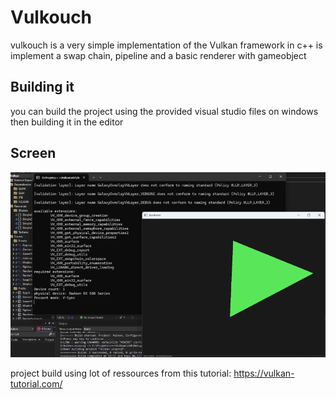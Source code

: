 # Vulkouch
vulkouch is a very simple implementation of the Vulkan framework in c++
is implement a swap chain, pipeline and a basic renderer with gameobject

## Building it
you can build the project using the provided visual studio files on windows
then building it in the editor

## Screen
![alt text](Vulkouch_screenshot.png "Screenshot")

project build using lot of ressources from this tutorial: https://vulkan-tutorial.com/ 
